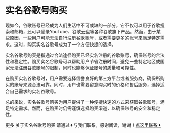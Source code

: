# 实名谷歌号购买

现如今，谷歌账号已经成为人们生活中不可或缺的一部分，它不仅可以用于谷歌搜索和邮箱，还可以登录YouTube、谷歌云盘等各种谷歌旗下产品。然而，由于某些原因，一些用户可能无法自行注册谷歌账号，或者需要更多的账号来满足特定需求。这时，购买实名谷歌号成为了一个方便快捷的选择。

实名谷歌号购买是指通过合法途径购买已经实名注册的谷歌账号，确保账号的合法性和稳定性。购买实名谷歌号可以帮助用户节省注册时间，避免一些特定地区或国家无法注册谷歌账号的限制，同时也能够保证账号的质量和可靠性。

在购买实名谷歌号时，用户需要选择信誉良好的第三方平台或者服务商，确保所购买的账号来源合法可靠。同时，用户也需要留意购买时的价格和售后服务，选择适合自己需求的实名谷歌号。

总的来说，实名谷歌号购买为用户提供了一种便捷快速的方式来获取谷歌账号，满足特定需求。然而，在购买时仍需谨慎选择购买渠道，以确保账号的安全和稳定性。

更多 关于实名谷歌号购买 请通过✈与我们联系，感谢阅读，谢谢！[点这里联系✈](https://gg.k02.cc)